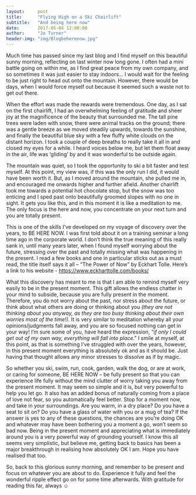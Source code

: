 ```yaml
---
layout:     post
title:      "Flying High on a Ski Chairlift"
subtitle:   "And being here now"
date:       2017-05-04 12:00:00
author:     "Jo Turner"
header-img: "img/Blogbeherenow.jpg"
---
```

Much time has passed since my last blog and I find myself on this beautiful sunny morning, reflecting on last winter now long gone. I often had a mini battle going on within me, as I find great peace from my own company, and so sometimes it was just easier to stay indoors… I would wait for the feeling to be just right to head out onto the mountain. However, there would be days, when I would force myself out because it seemed such a waste not to get out there.  

When the effort was made the rewards were tremendous. One day, as I sat on the first chairlift, I had an overwhelming feeling of gratitude and sheer joy at the magnificence of the beauty that surrounded me. The tall pine trees were laden with snow, there were animal tracks on the ground; there was a gentle breeze as we moved steadily upwards, towards the sunshine, and finally the beautiful blue sky with a few fluffy white clouds on the distant horizon. I took a couple of deep breaths to really take it all in and closed my eyes for a while. I heard voices below me, but let them float away in the air, life was ‘gIiding’ by and it was wonderful to be outside again. 

The mountain was quiet, so I took the opportunity to ski a bit faster and test myself. At this point, my view was, if this was the only run I did, it would have been worth it. But, as I moved around the mountain, she pulled me in, and encouraged me onwards higher and further afield. Another chairlift took me towards a potential hot chocolate stop, but the snow was too enticing and I sped past onto beautifully groomed slopes with no one in sight. It gets you like this, and in this moment it is like a meditation to me. The only focus is the here and now, you concentrate on your next turn and you are totally present.

This is one of the skills I’ve developed on my voyage of discovery over the years, to BE HERE NOW. I was first told about it on a training seminar a long time ago in the corporate world. I don’t think the true meaning of this really sank in, until many years later, when I found myself worrying about the future, stressing over the past and totally missing what was happening in the present. I read a few books and one in particular sticks out as a must read, the title itself says it all – “The Power of Now” by Eckhart Tolle. Here’s a link to his website -  <a href="https://www.eckharttolle.com/books/">https://www.eckharttolle.com/books/</a>

What this discovery has meant to me is that I am able to remind myself very easily to be in the present moment. This gift allows the endless chatter in your mind to subside, because you are fully present in the moment. Therefore, you do not worry about the past, nor stress about the future, or think about what others are doing or thinking about you *(they are not thinking about you anyway, as they are too busy thinking about their own worries most of the time!).*  It is very similar to meditation whereby all your opinions/judgments fall away, and you are so focused nothing can get in your way! I’m sure some of you, have heard the expression, “*if only I could get out of my own way, everything will fall into place*.”  I smile at myself, at this point, as that is something I’ve struggled with over the years, however, in this present moment everything is absolutely ok and as it should be.  Just having that thought allows any minor stresses to dissolve as if by magic. 

So whether you ski, swim, run, cook, garden, walk the dog, or are at work, or caring for someone, BE HERE NOW – be fully present so that you can experience life fully without the mind clutter of worry taking you away from the present moment.  It may seem so simple and it is, but very powerful to help you let go. It also has an added bonus of naturally coming from a place of love not fear, so you automatically feel better. Stop for a moment now, and take in your surroundings. Are you warm, in a dry place? Do you have a seat to sit on? Do you have a glass of water with you or a mug of tea? If the answer is yes to any of these questions, the chances are you’re doing OK and whatever may have been bothering you a moment a go, won’t seem so bad now. Being in the present moment and appreciating what is immediately around you is a very powerful way of grounding yourself. I know this all seems very simplistic, but believe me, getting back to basics has been a major breakthrough in realising how absolutely OK I am. Hope you have realised that too.

So, back to this glorious sunny morning, and remember to be present and focus on whatever you are about to do. Experience it fully and feel the wonderful ripple effect go on for some time afterwards. With gratitude for reading this far, always ☺ 
